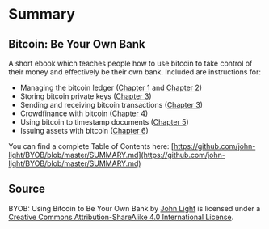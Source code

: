 # Summary

## Bitcoin: Be Your Own Bank

A short ebook which teaches people how to use bitcoin to take control of their money and effectively be their own bank. Included are instructions for:

* Managing the bitcoin ledger \([Chapter 1](chapter_1_the_blockchain.md) and [Chapter 2](chapter_2_mining_bitcoin.md)\)
* Storing bitcoin private keys \([Chapter 3](chapter_3_storing-_receiving-_and_sending_bitcoin.md#securing-private-keys)\)
* Sending and receiving bitcoin transactions \([Chapter 3](chapter_3_storing-_receiving-_and_sending_bitcoin.md#receiving-bitcoin)\)
* Crowdfinance with bitcoin \([Chapter 4](chapter_4_financing_with_bitcoin.md)\)
* Using bitcoin to timestamp documents \([Chapter 5](chapter_5_notarizing_digital_files_with_bitcoin.md)\)
* Issuing assets with bitcoin \([Chapter 6](chapter_6_colored_coins.md)\)

You can find a complete Table of Contents here: [https://github.com/john-light/BYOB/blob/master/SUMMARY.md](https://github.com/john-light/BYOB/blob/master/SUMMARY.md)

## Source

  
BYOB: Using Bitcoin to Be Your Own Bank by [John Light](https://beyourownbankbook.wordpress.com/) is licensed under a [Creative Commons Attribution-ShareAlike 4.0 International License](http://creativecommons.org/licenses/by-sa/4.0/).

